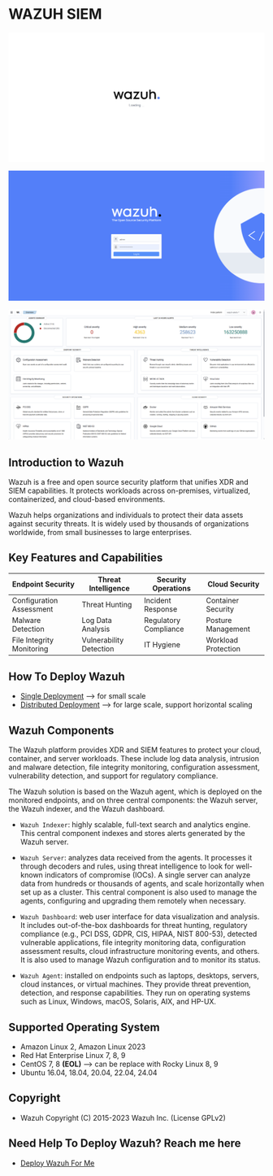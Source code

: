 # WAZUH SIEM

![Wazuh Loading Page](src/wazuh_loading_screen.png)

![Wazuh Login Page](src/wazuh_login_page.png)

![Wazuh Dashboard](src/wazuh_dashboard.png)

## Introduction to Wazuh

Wazuh is a free and open source security platform that unifies XDR and SIEM capabilities. It protects workloads across on-premises, virtualized, containerized, and cloud-based environments.

Wazuh helps organizations and individuals to protect their data assets against security threats. It is widely used by thousands of organizations worldwide, from small businesses to large enterprises.

## Key Features and Capabilities

| **Endpoint Security** | **Threat Intelligence** | **Security Operations** | **Cloud Security** |
|----------|----------|----------|----------|
| Configuration Assessment | Threat Hunting | Incident Response | Container Security |
| Malware Detection | Log Data Analysis | Regulatory Compliance | Posture Management |
| File Integrity Monitoring | Vulnerability Detection | IT Hygiene | Workload Protection |

## How To Deploy Wazuh

  * [Single Deployment](single_deployment.md) --> for small scale 
  * [Distributed Deployment](distributed_deployment.md) --> for large scale, support horizontal scaling

## Wazuh Components

The Wazuh platform provides XDR and SIEM features to protect your cloud, container, and server workloads. These include log data analysis, intrusion and malware detection, file integrity monitoring, configuration assessment, vulnerability detection, and support for regulatory compliance.

The Wazuh solution is based on the Wazuh agent, which is deployed on the monitored endpoints, and on three central components: the Wazuh server, the Wazuh indexer, and the Wazuh dashboard.

  * `Wazuh Indexer`: highly scalable, full-text search and analytics engine. This central component indexes and stores alerts generated by the Wazuh server.
    
  * `Wazuh Server`: analyzes data received from the agents. It processes it through decoders and rules, using threat intelligence to look for well-known indicators of compromise (IOCs). A single server can analyze data from hundreds or thousands of agents, and scale horizontally when set up as a cluster. This central component is also used to manage the agents, configuring and upgrading them remotely when necessary.
    
  * `Wazuh Dashboard`: web user interface for data visualization and analysis. It includes out-of-the-box dashboards for threat hunting, regulatory compliance (e.g., PCI DSS, GDPR, CIS, HIPAA, NIST 800-53), detected vulnerable applications, file integrity monitoring data, configuration assessment results, cloud infrastructure monitoring events, and others. It is also used to manage Wazuh configuration and to monitor its status.
    
  * `Wazuh Agent`: installed on endpoints such as laptops, desktops, servers, cloud instances, or virtual machines. They provide threat prevention, detection, and response capabilities. They run on operating systems such as Linux, Windows, macOS, Solaris, AIX, and HP-UX.

## Supported Operating System

  * Amazon Linux 2, Amazon Linux 2023
  * Red Hat Enterprise Linux 7, 8, 9
  * CentOS 7, 8 **(EOL)** --> can be replace with Rocky Linux 8, 9
  * Ubuntu 16.04, 18.04, 20.04, 22.04, 24.04

## Copyright

  * Wazuh Copyright (C) 2015-2023 Wazuh Inc. (License GPLv2)

## Need Help To Deploy Wazuh? Reach me here

  * [Deploy Wazuh For Me](https://www.fiverr.com/packlah/install-wazuh-siem-for-you?context_referrer=tailored_homepage_perseus&source=recently_viewed_gigs&ref_ctx_id=e68c8431b0214894a1726eb5d672a5d6&context=recommendation&pckg_id=1&pos=1&context_alg=recently_viewed&seller_online=true&imp_id=55407c12-acb7-480d-9ad6-3d480322d433) 